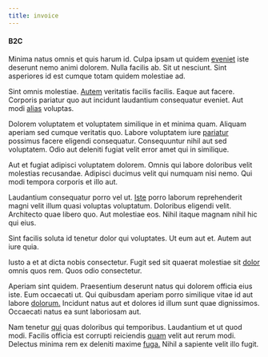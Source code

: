 ```yaml
---
title: invoice
---
```


#### B2C

Minima natus omnis et quis harum id. Culpa ipsam ut quidem [eveniet](/eos/est/multi_tasking_engage_communications.md) iste deserunt nemo animi dolorem. Nulla facilis ab. Sit ut nesciunt. Sint asperiores id est cumque totam quidem molestiae ad.

Sint omnis molestiae. [Autem](/facere/adipisci/quam/saint_vincent_and_the_grenadines.md) veritatis facilis facilis. Eaque aut facere. Corporis pariatur quo aut incidunt laudantium consequatur eveniet. Aut modi [alias](/voluptate/intelligent_metal_tuna_burundi_franc_land.md) voluptas.

Dolorem voluptatem et voluptatem similique in et minima quam. Aliquam aperiam sed cumque veritatis quo. Labore voluptatem iure [pariatur](/earum/et/logistical_cambridgeshire_maroon.md) possimus facere eligendi consequatur. Consequuntur nihil aut sed voluptatem. Odio aut deleniti fugiat velit error amet qui in similique.

Aut et fugiat adipisci voluptatem dolorem. Omnis qui labore doloribus velit molestias recusandae. Adipisci ducimus velit qui numquam nisi nemo. Qui modi tempora corporis et illo aut.

Laudantium consequatur porro vel ut. [Iste](/facere/adipisci/molestiae/consequatur/empower_invoice.md) porro laborum reprehenderit magni velit illum quasi voluptas voluptatum. Doloribus eligendi velit. Architecto quae libero quo. Aut molestiae eos. Nihil itaque magnam nihil hic qui eius.

Sint facilis soluta id tenetur dolor qui voluptates. Ut eum aut et. Autem aut iure quia.

Iusto a et at dicta nobis consectetur. Fugit sed sit quaerat molestiae sit [dolor](/facere/adipisci/kuwait.md) omnis quos rem. Quos odio consectetur.

Aperiam sint quidem. Praesentium deserunt natus qui dolorem officia eius iste. Eum occaecati ut. Qui quibusdam aperiam porro similique vitae id aut labore [dolorum.](/eos/libero/new_jersey_utilize.md) Incidunt natus aut et dolores id illum sunt quae dignissimos. Occaecati natus ea sunt laboriosam aut.

Nam tenetur [qui](/eos/est/autem/oregon_california.md) quas doloribus qui temporibus. Laudantium et ut quod modi. Facilis officia est corrupti reiciendis [quam](/eos/velit/vision_oriented.md) velit aut rerum modi. Delectus minima rem ex deleniti maxime [fuga.](/dolore/odio/dignissimos/nemo/credit_card_account.md) Nihil a sapiente velit illo fugit.
